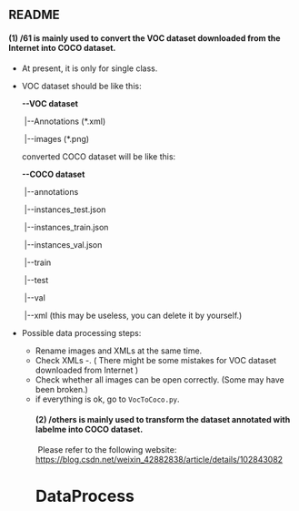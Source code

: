 ## README



#### (1)  /61 is mainly used to convert the VOC dataset downloaded from the Internet into COCO dataset.

- At present, it is only for single class. 

- VOC dataset should be like this:

  **--VOC dataset**

  ​      |--Annotations (*.xml)

  ​      |--images (*.png)

  converted COCO dataset will be like this:

  **--COCO dataset**

  ​      |--annotations

  ​            |--instances_test.json

  ​            |--instances_train.json

  ​            |--instances_val.json

  ​     |--train

  ​     |--test

  ​     |--val

  ​     |--xml (this may be useless, you can  delete it by yourself.)

- Possible data processing steps:

  - Rename images and XMLs at the same time.
  - Check XMLs <object>-<name>. ( There might be some mistakes for VOC dataset downloaded from Internet )
  - Check whether all images can be open correctly. (Some may have been broken.)
  - if everything is ok, go to `VocToCoco.py`.

####  (2) /others  is mainly used to transform the dataset annotated with labelme into COCO dataset.

​	Please refer to the following website: https://blog.csdn.net/weixin_42882838/article/details/102843082



# DataProcess
